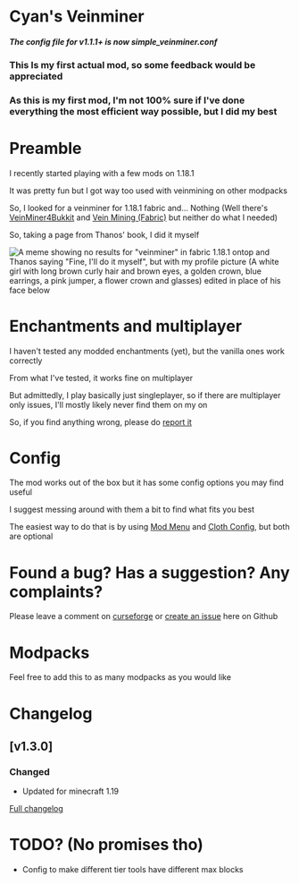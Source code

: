 # Cyan's Veinminer

#### _The config file for v1.1.1+ is now simple_veinminer.conf_

### This Is my first actual mod, so some feedback would be appreciated

### As this is my first mod, I'm not 100% sure if I've done everything the most efficient way possible, but I did my best

# Preamble

I recently started playing with a few mods on 1.18.1

It was pretty fun but I got way too used with veinmining on other modpacks

So, I looked for a veinminer for 1.18.1 fabric and... Nothing (Well there's [VeinMiner4Bukkit](https://www.curseforge.com/minecraft/mc-mods/veinminer4bukkit) and [Vein Mining (Fabric)](https://www.curseforge.com/minecraft/mc-mods/vein-mining-fabric) but neither do what I needed)

So, taking a page from Thanos' book, I did it myself

![A meme showing no results for "veinminer" in fabric 1.18.1 ontop and Thanos saying "Fine, I'll do it myself", but with my profile picture (A white girl with long brown curly hair and brown eyes, a golden crown, blue earrings, a pink jumper, a flower crown and glasses) edited in place of his face below](https://github.com/PrincessCyanMarine/SimpleVeinminer/blob/main/assets/fine_ill_do_it_myself.png?raw=true "Fine I'll do it myself")

# Enchantments and multiplayer

I haven't tested any modded enchantments (yet), but the vanilla ones work correctly

From what I've tested, it works fine on multiplayer

But admittedly, I play basically just singleplayer, so if there are multiplayer only issues, I'll mostly likely never find them on my on

So, if you find anything wrong, please do [report it](https://github.com/PrincessCyanMarine/Simple-Veinminer/issues)

# Config

The mod works out of the box but it has some config options you may find useful

I suggest messing around with them a bit to find what fits you best

The easiest way to do that is by using [Mod Menu](https://www.curseforge.com/minecraft/mc-mods/modmenu) and [Cloth Config](https://www.curseforge.com/minecraft/mc-mods/cloth-config), but both are optional

# Found a bug? Has a suggestion? Any complaints?

Please leave a comment on [curseforge](https://www.curseforge.com/minecraft/mc-mods/simple-veinminer) or [create an issue](https://github.com/PrincessCyanMarine/Simple-Veinminer/issues) here on Github

# Modpacks

Feel free to add this to as many modpacks as you would like

# Changelog

## [v1.3.0]
### Changed
- Updated for minecraft 1.19

[Full changelog](https://github.com/PrincessCyanMarine/Simple-Veinminer/blob/main/CHANGELOG.md)


# TODO? (No promises tho)
- Config to make different tier tools have different max blocks
